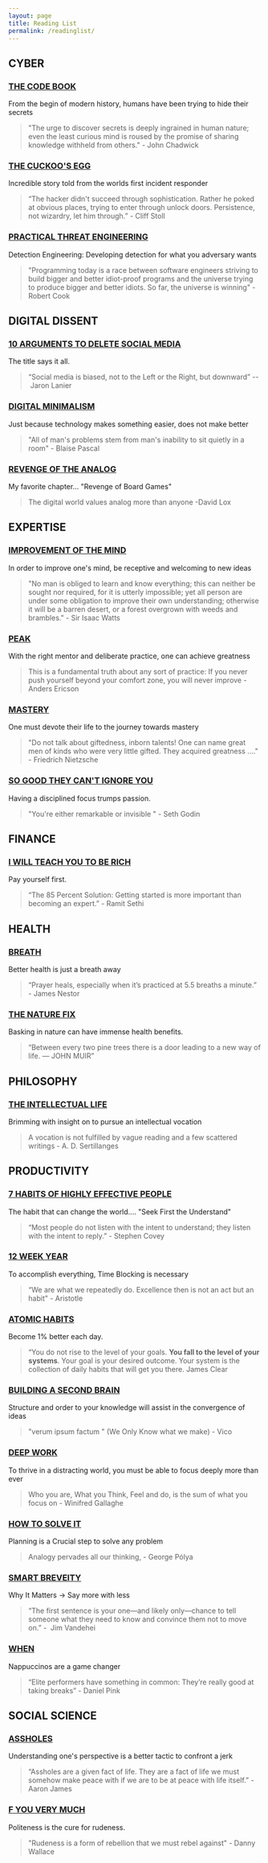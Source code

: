 ```yaml
---
layout: page
title: Reading List
permalink: /readinglist/
---
```

## CYBER

### [THE CODE BOOK](https://a.co/d/313i2Qd)

From the begin of modern history, humans have been trying to hide their secrets

> "The urge to discover secrets is deeply ingrained in human nature; even the least curious mind is roused by the promise of sharing knowledge withheld from others." - John Chadwick

### [THE CUCKOO'S EGG](https://a.co/d/iUd3x1o)

Incredible story told from the worlds first incident responder

>“The hacker didn't succeed through sophistication. Rather he poked at obvious places, trying to enter through unlock doors. Persistence, not wizardry, let him through.” - Cliff Stoll

### [PRACTICAL THREAT ENGINEERING](https://a.co/d/4AXwHkS)

Detection Engineering:  Developing detection for what you adversary wants 

> "Programming today is a race between software engineers striving to build bigger and better idiot-proof programs and the universe trying to produce bigger and better idiots. So far, the universe is winning" - Robert Cook

## DIGITAL DISSENT 

### [10 ARGUMENTS TO DELETE SOCIAL MEDIA](https://a.co/d/8gLtsxX)

The title says it all.

> “Social media is biased, not to the Left or the Right, but downward”  -- Jaron Lanier

### [DIGITAL MINIMALISM](https://a.co/d/imI94H0)

Just because technology makes something easier, does not make better

>"All of man's problems stem from man's inability to sit quietly in a room" - Blaise Pascal

### [REVENGE OF THE ANALOG](https://a.co/d/5UtDy4N)

My favorite chapter... "Revenge of Board Games"

>The digital world values analog more than anyone -David Lox

## EXPERTISE

### [IMPROVEMENT OF THE MIND](https://a.co/d/bpSmJmK)

In order to improve one's mind, be receptive and welcoming to new ideas

> "No man is obliged to learn and know everything; this can neither be sought nor required, for it is utterly impossible; yet all person are under some obligation to improve their own understanding; otherwise it will be a barren desert, or a forest overgrown with weeds and brambles." - Sir Isaac Watts

### [PEAK](https://a.co/d/40STZOB)

With the right mentor and deliberate practice, one can achieve greatness

> This is a fundamental truth about any sort of practice: If you never push yourself beyond your comfort zone, you will never improve - Anders Ericson

### [MASTERY](https://a.co/d/9o8hgKl)

One must devote their life to the journey towards mastery

> "Do not talk about giftedness, inborn talents! One can name great men of kinds who were very little gifted.  They acquired greatness ...." - Friedrich Nietzsche

### [SO GOOD THEY CAN'T IGNORE YOU](https://www.amazon.com/Good-They-Cant-Ignore-You/dp/1455509124)

Having a disciplined focus trumps passion.

> "You're either remarkable or invisible " - Seth Godin

## FINANCE  

### [I WILL TEACH YOU TO BE RICH](https://a.co/d/3wNRqXQ)

Pay yourself first.

> “The 85 Percent Solution: Getting started is more important than becoming an expert.” - Ramit Sethi 


## HEALTH

### [BREATH](https://a.co/d/8ErLngJ)

Better health is just a breath away

> “Prayer heals, especially when it’s practiced at 5.5 breaths a minute.” - James Nestor

### [THE NATURE FIX](https://a.co/d/1M4Mgbl)

Basking in nature can have immense health benefits.

> “Between every two pine trees there is a door leading to a new way of life. — JOHN MUIR”

## PHILOSOPHY

### [THE INTELLECTUAL LIFE](https://www.amazon.com/Intellectual-Life-Spirit-Conditions-Methods/dp/0813206464)

Brimming with insight on to pursue an intellectual vocation

> A vocation is not fulfilled by vague reading and a few scattered writings - A. D. Sertillanges

## PRODUCTIVITY

### [7 HABITS OF HIGHLY EFFECTIVE PEOPLE](https://a.co/d/3gHLCab)

The habit that can change the world.... "Seek First the Understand" 

> “Most people do not listen with the intent to understand; they listen with the intent to reply.” - Stephen Covey

### [12 WEEK YEAR](https://a.co/d/9MENCCe)

To accomplish everything, Time Blocking is necessary   

> “We are what we repeatedly do. Excellence then is not an act but an habit" - Aristotle 

### [ATOMIC HABITS](https://a.co/d/5As08A2)

Become 1% better each day.

> “You do not rise to the level of your goals. **You fall to the level of your systems**. Your goal is your desired outcome. Your system is the collection of daily habits that will get you there. 
> James Clear 

### [BUILDING A SECOND BRAIN](https://a.co/d/6aG4rNe)

Structure and order to your knowledge will assist in the convergence of ideas

> "verum ipsum factum " (We Only Know what we make) - Vico

### [DEEP WORK](https://www.amazon.com/Deep-Work-Focused-Success-Distracted/dp/1455586692)

To thrive in a distracting world, you must be able to focus deeply more than ever

>  Who you are, What you Think, Feel and do, is the sum of what you focus on - Winifred Gallaghe

### [HOW TO SOLVE IT](https://a.co/d/0ELrRQx)

Planning is a Crucial step to solve any problem

> Analogy pervades all our thinking, -  George Pólya

### [SMART BREVEITY](https://a.co/d/2kNmE7L)

Why It Matters -> Say more with less

> “The first sentence is your one—and likely only—chance to tell someone what they need to know and convince them not to move on.” -  Jim Vandehei


### [WHEN](https://a.co/d/eL0VBa6)

Nappuccinos are a game changer

> “Elite performers have something in common: They’re really good at taking breaks” - Daniel Pink


## SOCIAL SCIENCE

### [ASSHOLES](https://a.co/d/5oqiU8m)

Understanding one's perspective is a better tactic to confront a jerk 

>“Assholes are a given fact of life. They are a fact of life we must somehow make peace with if we are to be at peace with life itself.” - Aaron James

### [F YOU VERY MUCH](https://a.co/d/csEhlh9)

Politeness is the cure for rudeness.

> "Rudeness is a form of rebellion that we must rebel against" - Danny Wallace 